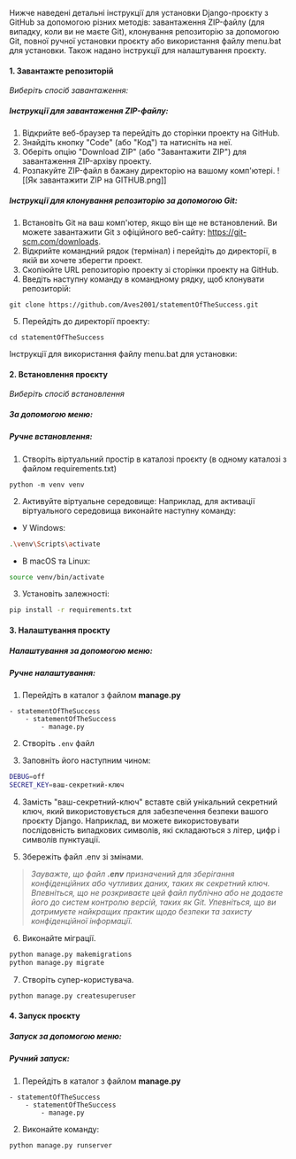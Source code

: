 Нижче наведені детальні інструкції для установки Django-проєкту з GitHub за допомогою різних методів: завантаження ZIP-файлу (для випадку, коли ви не маєте Git), клонування репозиторію за допомогою Git, повної ручної установки проєкту або використання файлу menu.bat для установки. Також надано інструкції для налаштування проєкту.

#### 1. Завантажте репозиторій
*Виберіть спосіб завантаження:*
##### Інструкції для завантаження ZIP-файлу:
1. Відкрийте веб-браузер та перейдіть до сторінки проекту на GitHub.
2. Знайдіть кнопку "Code" (або "Код") та натисніть на неї.
3. Оберіть опцію "Download ZIP" (або "Завантажити ZIP") для завантаження ZIP-архіву проекту.
4. Розпакуйте ZIP-файл в бажану директорію на вашому комп'ютері.
![[Як завантажити ZIP на GITHUB.png]]

##### Інструкції для клонування репозиторію за допомогою Git:
1. Встановіть Git на ваш комп'ютер, якщо він ще не встановлений. Ви можете завантажити Git з офіційного веб-сайту: https://git-scm.com/downloads.
2. Відкрийте командний рядок (термінал) і перейдіть до директорії, в якій ви хочете зберегти проект.
3. Скопіюйте URL репозиторію проекту зі сторінки проекту на GitHub.
4. Введіть наступну команду в командному рядку, щоб клонувати репозиторій:
```
git clone https://github.com/Aves2001/statementOfTheSuccess.git
```
5. Перейдіть до директорії проекту:
```
cd statementOfTheSuccess
```

Інструкції для використання файлу menu.bat для установки:



#### 2. Встановлення проєкту
*Виберіть спосіб встановлення*
##### За допомогою меню:
##### Ручне встановлення:

1. Створіть віртуальний простір в каталозі проєкту (в одному каталозі з файлом requirements.txt)
```
python -m venv venv
```

2. Активуйте віртуальне середовище:
Наприклад, для активації віртуального середовища виконайте наступну команду:
- У Windows:
```bash
.\venv\Scripts\activate
```
- В macOS та Linux:
```bash
source venv/bin/activate
```

3. Установіть залежності:
```bash
pip install -r requirements.txt
```

#### 3. Налаштування проєкту
##### Налаштування за допомогою меню:
##### Ручне налаштування:
1. Перейдіть в каталог з файлом **manage.py**
```dirtree
- statementOfTheSuccess
	- statementOfTheSuccess
		- manage.py
```

2. Створіть `.env` файл

3. Заповніть його наступним чином:
```bash
DEBUG=off
SECRET_KEY=ваш-секретний-ключ
```

4. Замість "ваш-секретний-ключ" вставте свій унікальний секретний ключ, який використовується для забезпечення безпеки вашого проєкту Django. Наприклад, ви можете використовувати послідовність випадкових символів, які складаються з літер, цифр і символів пунктуації.

5. Збережіть файл .env зі змінами.
> *Зауважте, що файл **.env** призначений для зберігання конфіденційних або чутливих даних, таких як секретний ключ. Впевніться, що не розкриваєте цей файл публічно або не додаєте його до систем контролю версій, таких як Git. Упевніться, що ви дотримуєте найкращих практик щодо безпеки та захисту конфіденційної інформації.*

6. Виконайте міграції.
```bash
python manage.py makemigrations
python manage.py migrate
```

7. Створіть супер-користувача.
```bash
python manage.py createsuperuser
```

#### 4. Запуск проєкту
##### Запуск за допомогою меню:
##### Ручний запуск:
1. Перейдіть в каталог з файлом **manage.py**
```dirtree
- statementOfTheSuccess
	- statementOfTheSuccess
		- manage.py
```

2. Виконайте команду:
```bash
python manage.py runserver
```